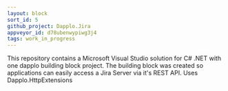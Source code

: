 ```yaml
---
layout: block
sort_id: 5
github_project: Dapplo.Jira
appveyor_id: d78ubenwypiwg3j4
tags: work_in_progress
---
```


This repository contains a Microsoft Visual Studio solution for C# .NET with one dapplo building block project. The building block was created so applications can easily access a Jira Server via it's REST API.
Uses Dapplo.HttpExtensions